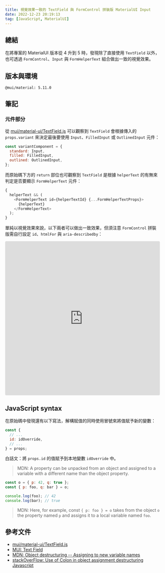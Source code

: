 ```yaml
---
title: 視覺效果一致的 TextField 與 FormControl 拼裝版 MaterialUI Input
date: 2022-12-23 20:19:13
tag: [JavaScript, MaterialUI]
---
```


## 總結

在將專案的 MaterialUI 版本從 4 升到 5 時，發現除了直接使用 `TextField` 以外，也可透過 `FormControl`、`Input` 與 `FormHelperText` 組合做出一致的視覺效果。

## 版本與環境

```plaintext
@mui/material: 5.11.0
```

## 筆記

### 元件部分

從 [mui/material-ui/TextField.js](https://github.com/mui/material-ui/blob/master/packages/mui-material/src/TextField/TextField.js) 可以觀察到 `TextField` 會根據傳入的 `props.variant` 來決定最後要使用 `Input`、`FilledInput` 或 `OutlinedInput` 元件：

```js
const variantComponent = {
  standard: Input,
  filled: FilledInput,
  outlined: OutlinedInput,
};
```

而原始碼下方的 `return` 部位也可觀察到 `TextField` 是根據 `helperText` 的有無來判定是否要顯示 `FormHelperText` 元件：

```js
{
  helperText && (
    <FormHelperText id={helperTextId} {...FormHelperTextProps}>
      {helperText}
    </FormHelperText>
  );
}
```

單純以視覺效果來說，以下兩者可以做出一致效果，但須注意 `FormControl` 拼裝版需自行設定 `id`、`htmlFor` 與 `aria-describedby`：

<iframe
  src="https://codesandbox.io/embed/mui-textfield-input-formcontrol-hpbhqh?fontsize=14&hidenavigation=1&module=%2Fdemo.tsx&theme=dark"
  style="width:100%; height:500px; border:0; border-radius: 4px; overflow:hidden;"
  title="mui-TextField-Input-FormControl"
  allow="accelerometer; ambient-light-sensor; camera; encrypted-media; geolocation; gyroscope; hid; microphone; midi; payment; usb; vr; xr-spatial-tracking"
  sandbox="allow-forms allow-modals allow-popups allow-presentation allow-same-origin allow-scripts"
></iframe>

## JavaScript syntax

在原始碼中發現還有以下寫法，解構賦值的同時使用冒號來將值賦予新的變數：

```js
const {
  // ...
  id: idOverride,
  // ...
} = props;
```

白話文：將 `props.id` 的值賦予到本地變數 `idOverride` 中。

> MDN: A property can be unpacked from an object and assigned to a variable with a different name than the object property.

```js
const o = { p: 42, q: true };
const { p: foo, q: bar } = o;

console.log(foo); // 42
console.log(bar); // true
```

> MDN: Here, for example, const `{ p: foo } = o` takes from the object `o` the property named `p` and assigns it to a local variable named `foo`.

## 參考文件

- [mui/material-ui/TextField.js](https://github.com/mui/material-ui/blob/master/packages/mui-material/src/TextField/TextField.js)
- [MUI: Text Field](https://mui.com/material-ui/react-text-field/)
- [MDN: Object destructuring -- Assigning to new variable names](https://developer.mozilla.org/en-US/docs/Web/JavaScript/Reference/Operators/Destructuring_assignment#assigning_to_new_variable_names)
- [stackOverFlow: Use of Colon in object assignment destructuring Javascript](https://stackoverflow.com/questions/51959013/use-of-colon-in-object-assignment-destructuring-javascript)
